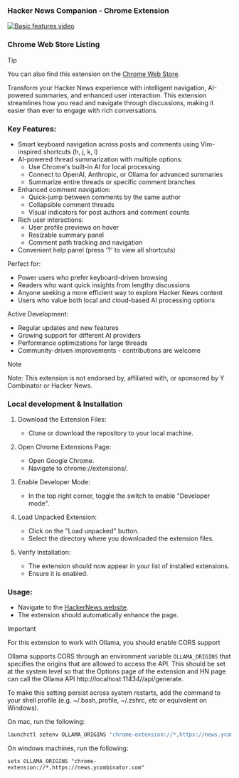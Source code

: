 ### Hacker News Companion - Chrome Extension

[![Basic features video](http://img.youtube.com/vi/N8711ldzVkU/maxresdefault.jpg)](https://www.youtube.com/watch?v=N8711ldzVkU)

### Chrome Web Store Listing
> [!TIP]
> You can also find this extension on the [Chrome Web Store](https://chromewebstore.google.com/detail/hackernews-comment-enhanc/khfcainelcaedmmhjicphbkpigklejgf).

Transform your Hacker News experience with intelligent navigation, AI-powered summaries, and enhanced user interaction. This extension streamlines how you read and navigate through discussions, making it easier than ever to engage with rich conversations.

### Key Features:
* Smart keyboard navigation across posts and comments using Vim-inspired shortcuts (h, j, k, l)
* AI-powered thread summarization with multiple options:
    * Use Chrome's built-in AI for local processing
    * Connect to OpenAI, Anthropic, or Ollama for advanced summaries
    * Summarize entire threads or specific comment branches
* Enhanced comment navigation:
    * Quick-jump between comments by the same author
    * Collapsible comment threads
    * Visual indicators for post authors and comment counts
* Rich user interactions:
    * User profile previews on hover
    * Resizable summary panel
    * Comment path tracking and navigation
* Convenient help panel (press '?' to view all shortcuts)

Perfect for:
* Power users who prefer keyboard-driven browsing
* Readers who want quick insights from lengthy discussions
* Anyone seeking a more efficient way to explore Hacker News content
* Users who value both local and cloud-based AI processing options

Active Development:
* Regular updates and new features
* Growing support for different AI providers
* Performance optimizations for large threads
* Community-driven improvements - contributions are welcome

> [!NOTE] 
> Note: This extension is not endorsed by, affiliated with, or sponsored by Y Combinator or Hacker News.

### Local development & Installation
1. Download the Extension Files:  
   - Clone or download the repository to your local machine.

2. Open Chrome Extensions Page:  
   - Open Google Chrome. 
   - Navigate to chrome://extensions/.

3. Enable Developer Mode:  
   - In the top right corner, toggle the switch to enable "Developer mode".
   
4. Load Unpacked Extension:  
   - Click on the "Load unpacked" button.
   - Select the directory where you downloaded the extension files.

5. Verify Installation:  
   - The extension should now appear in your list of installed extensions.
   - Ensure it is enabled.

### Usage:
- Navigate to the [HackerNews website](https://news.ycombinator.com/).
- The extension should automatically enhance the page.

> [!IMPORTANT]
> For this extension to work with Ollama, you should enable CORS support
>
> Ollama supports CORS through an environment variable `OLLAMA_ORIGINS` that specifies the origins that are allowed to access the API.
> This should be set at the system level so that the Options page of the extension and HN page can call the Ollama API http://localhost:11434//api/generate.
> 
> To make this setting persist across system restarts, add the command to your shell profile (e.g. ~/.bash_profile, ~/.zshrc, etc or equivalent on Windows).

On mac, run the following:
``` bash
launchctl setenv OLLAMA_ORIGINS "chrome-extension://*,https://news.ycombinator.com"
```
On windows machines, run the following:
```
setx OLLAMA_ORIGINS "chrome-extension://*,https://news.ycombinator.com"
```
